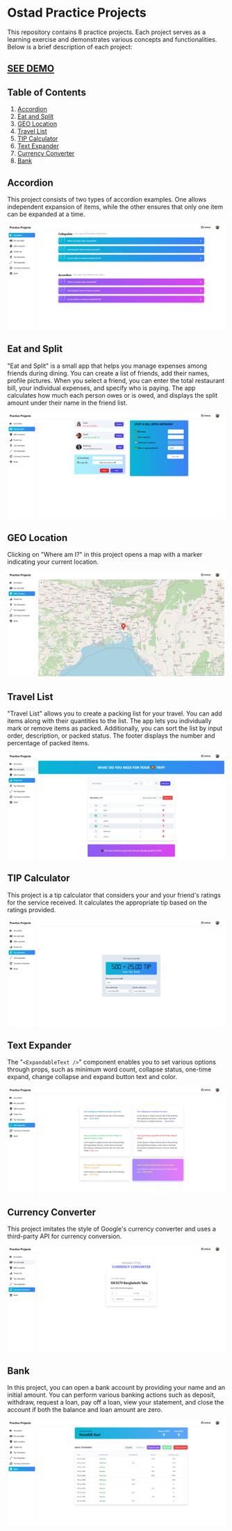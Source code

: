 # Ostad Practice Projects

This repository contains 8 practice projects. Each project serves as a learning exercise and demonstrates various concepts and functionalities. Below is a brief description of each project:

## <a href="https://ostad-practice.vercel.app" target="_blank" rel="noopener noreferrer">SEE DEMO</a>

## Table of Contents

1. [Accordion](#accordion)
2. [Eat and Split](#eat-and-split)
3. [GEO Location](#geo-location)
4. [Travel List](#travel-list)
5. [TIP Calculator](#tip-calculator)
6. [Text Expander](#text-expander)
7. [Currency Converter](#currency-converter)
8. [Bank](#bank)

## Accordion

This project consists of two types of accordion examples. One allows independent expansion of items, while the other ensures that only one item can be expanded at a time.

![Accordion](/public/screenshots/accordion.png?raw=true)

## Eat and Split

"Eat and Split" is a small app that helps you manage expenses among friends during dining. You can create a list of friends, add their names, profile pictures. When you select a friend, you can enter the total restaurant bill, your individual expenses, and specify who is paying. The app calculates how much each person owes or is owed, and displays the split amount under their name in the friend list.

![Eat and Split](/public/screenshots/eat_n_split.png?raw=true)

## GEO Location

Clicking on "Where am I?" in this project opens a map with a marker indicating your current location.

![GEO Location](/public/screenshots/geo_location.png?raw=true)

## Travel List

"Travel List" allows you to create a packing list for your travel. You can add items along with their quantities to the list. The app lets you individually mark or remove items as packed. Additionally, you can sort the list by input order, description, or packed status. The footer displays the number and percentage of packed items.

![Travel List](/public/screenshots/travel_list.png?raw=true)

## TIP Calculator

This project is a tip calculator that considers your and your friend's ratings for the service received. It calculates the appropriate tip based on the ratings provided.

![TIP Calculator](/public/screenshots/tip_calculator.png?raw=true)

## Text Expander

The "``<ExpandableText />``" component enables you to set various options through props, such as minimum word count, collapse status, one-time expand, change collapse and expand button text and color.

![Text Expander](/public/screenshots/text_expander.png?raw=true)

## Currency Converter

This project imitates the style of Google's currency converter and uses a third-party API for currency conversion.

![Currency Converter](/public/screenshots/currency_converter.png?raw=true)

## Bank

In this project, you can open a bank account by providing your name and an initial amount. You can perform various banking actions such as deposit, withdraw, request a loan, pay off a loan, view your statement, and close the account if both the balance and loan amount are zero.

![Bank](/public/screenshots/bank.png?raw=true)
